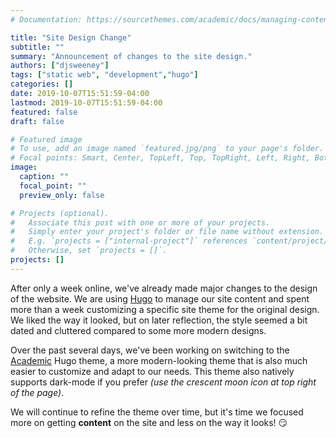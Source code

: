 ```yaml
---
# Documentation: https://sourcethemes.com/academic/docs/managing-content/

title: "Site Design Change"
subtitle: ""
summary: "Announcement of changes to the site design."
authors: ["djsweeney"]
tags: ["static web", "development","hugo"]
categories: []
date: 2019-10-07T15:51:59-04:00
lastmod: 2019-10-07T15:51:59-04:00
featured: false
draft: false

# Featured image
# To use, add an image named `featured.jpg/png` to your page's folder.
# Focal points: Smart, Center, TopLeft, Top, TopRight, Left, Right, BottomLeft, Bottom, BottomRight.
image:
  caption: ""
  focal_point: ""
  preview_only: false

# Projects (optional).
#   Associate this post with one or more of your projects.
#   Simply enter your project's folder or file name without extension.
#   E.g. `projects = ["internal-project"]` references `content/project/deep-learning/index.md`.
#   Otherwise, set `projects = []`.
projects: []
---
```


After only a week online, we've already made major changes to the design of the website. We are using [Hugo][hugo] to manage our site content and spent more than a week customizing a specific site theme for the original design. We liked the way it looked, but on later reflection, the style seemed a bit dated and cluttered compared to some more modern designs.

Over the past several days, we've been working on switching to the [Academic][academic] Hugo theme, a more modern-looking theme that is also much easier to customize and adapt to our needs. This theme also natively supports dark-mode if you prefer *(use the crescent moon icon at top right of the page)*.

We will continue to refine the theme over time, but it's time we focused more on getting **content** on the site and less on the way it looks! :smirk:


[hugo]: https://gohugo.io/
[academic]: https://sourcethemes.com/academic/